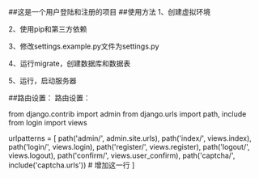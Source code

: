 ##这是一个用户登陆和注册的项目
##使用方法
1、创建虚拟环境

2、使用pip和第三方依赖

3、修改settings.example.py文件为settings.py

4、运行migrate，创建数据库和数据表

5、运行，启动服务器



##路由设置：
路由设置：


from django.contrib import admin
from django.urls import path, include
from login import views

urlpatterns = [
    path('admin/', admin.site.urls),
    path('index/', views.index),
    path('login/', views.login),
    path('register/', views.register),
    path('logout/', views.logout),
    path('confirm/', views.user_confirm),
    path('captcha/', include('captcha.urls'))   # 增加这一行
    ]